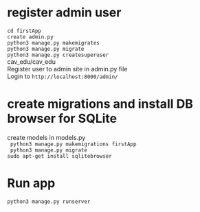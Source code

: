 # register admin user
`cd firstApp`<br>
`create admin.py`<br>
`python3 manage.py makemigrates`<br>
`python3 manage.py migrate`<br>
`python3 manage.py createsuperuser`<br>
 cav_edu/cav_edu<br>
Register user to admin site in admin.py file<br>
Login to `http://localhost:8000/admin/`

# create migrations and install DB browser for SQLite
create models in models.py<br>
` python3 manage.py makemigrations firstApp`<br>
` python3 manage.py migrate`<br>
`sudo apt-get install sqlitebrowser`<br>

#  Run app
`python3 manage.py runserver`<br>


